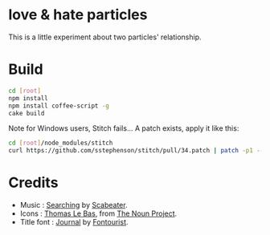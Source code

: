 # love & hate particles

This is a little experiment about two particles' relationship.

# Build

```bash
cd [root]
npm install
npm install coffee-script -g
cake build
```

Note for Windows users, Stitch fails...
A patch exists, apply it like this:
```bash
cd [root]/node_modules/stitch
curl https://github.com/sstephenson/stitch/pull/34.patch | patch -p1 --directory="."
```

# Credits

- Music : [Searching](http://www.jamendo.com/fr/track/686226/searching) by [Scabeater](http://www.jamendo.com/fr/artist/350875/scabeater).
- Icons : [Thomas Le Bas](http://thenounproject.com/tlb), from [The Noun Project](http://thenounproject.com/).
- Title font : [Journal](http://www.dafont.com/journal.font) by [Fontourist](http://www.dafont.com/fontourist.d825).